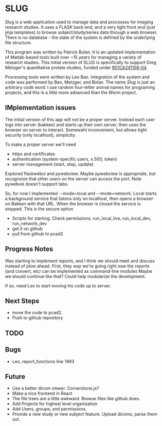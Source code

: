 # SLUG
Slug is a web application used to manage data and processes for imaging research studies. It uses a FLASK 
back end, and a very light front end (just jinja templates) to browse subject/study/series data 
through a web browser. There is no database - the state of the system is defined by the underlying
file structure. 

This program was written by Patrick Bolan. It is an updated implementation of Matlab-based tools 
built over ~15 years for managing a variety of research studies. This initial version of SLUG is 
specifically to support Greg Metzger's quantitative protate studies, funded under 
[R01CA241159-04](https://reporter.nih.gov/search/3TEMqajQiU6ytIJmAYJcLw/project-details/10919247).

Processing tools were written by Leo Bao. Integration of the system and code was performed by Bao, 
Metzger, and Bolan. The name *Slug* is just an arbitrary code word: I use random four-letter animal 
names for programing projects, and this is a little more advanced than the *Worm* project. 

## IMplementation issues
The initial version of this app will not be a proper server. Instead each user logs into server (bakken) and
starts up their own server, then uses the browser on server to interact. Somewaht inconvenient,
but allows tight security (only localhost), simplicity.

To make a proper server we'll need
* https and certificates
* authentication (system-specific users, x.500, token)
* server management (start, stop, update)

Explored flaskwebui and pywebview. Maybe pywebview is appropriate, but recognoize that other users
on the server can access the port. Note pywebvie doesn't support tabs.

So, for now I implemented --mode=local and --mode=network. Local starts a background service that 
listens only on localhost, then opens a browser on Bakken with that URL. When the browser is closed 
the service is stopped. This is the secure option


* Scripts for starting. Check permissions. run_local_live, run_local_dev, run_network_dev
* get it on github
* pull from github to pcad2



## Progress Notes
Was starting to implement reports, and I think we should meet and discuss instead of plow ahead. 
First, they way we're going right now the reports (and convert, etc) can be implemented as command-line modules
Maybe we should continue like that? Could help modularize the development. 

If so, need Leo to start moving his code up to server. 


## Next Steps
* move the code to pcad2. 
* Push to github repository


## TODO


## Bugs
* Leo, report_functions line 1993



## Future
* Use a better dicom viewer. Cornerstone.js?
* Make a nice frontend in React
* The file trees are a little awkward. Browse files like github does.
* Add Projects for highest level organization
* Add Users, groups, and permissions.
* Provide a new study or new subject feature. Upload dicoms, parse them out. 
